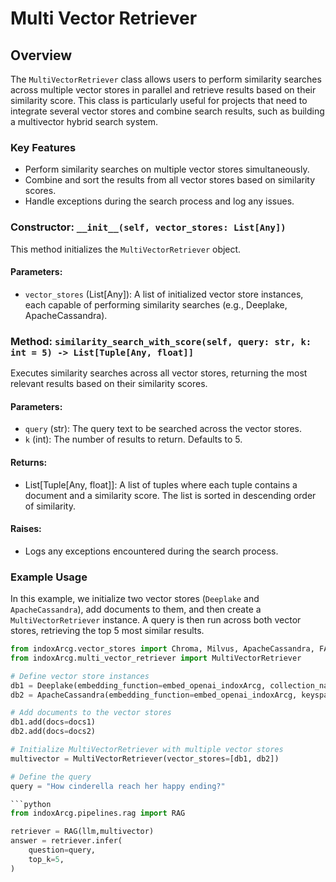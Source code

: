 # Multi Vector Retriever

## Overview

The `MultiVectorRetriever` class allows users to perform similarity searches across multiple vector stores in parallel and retrieve results based on their similarity score. This class is particularly useful for projects that need to integrate several vector stores and combine search results, such as building a multivector hybrid search system.

### Key Features

- Perform similarity searches on multiple vector stores simultaneously.
- Combine and sort the results from all vector stores based on similarity scores.
- Handle exceptions during the search process and log any issues.

### Constructor: `__init__(self, vector_stores: List[Any])`

This method initializes the `MultiVectorRetriever` object.

#### Parameters:

- `vector_stores` (List[Any]): A list of initialized vector store instances, each capable of performing similarity searches (e.g., Deeplake, ApacheCassandra).

### Method: `similarity_search_with_score(self, query: str, k: int = 5) -> List[Tuple[Any, float]]`

Executes similarity searches across all vector stores, returning the most relevant results based on their similarity scores.

#### Parameters:

- `query` (str): The query text to be searched across the vector stores.
- `k` (int): The number of results to return. Defaults to 5.

#### Returns:

- List[Tuple[Any, float]]: A list of tuples where each tuple contains a document and a similarity score. The list is sorted in descending order of similarity.

#### Raises:

- Logs any exceptions encountered during the search process.

### Example Usage

In this example, we initialize two vector stores (`Deeplake` and `ApacheCassandra`), add documents to them, and then create a `MultiVectorRetriever` instance. A query is then run across both vector stores, retrieving the top 5 most similar results.

````python
from indoxArcg.vector_stores import Chroma, Milvus, ApacheCassandra, FAISS, PGVector, Deeplake
from indoxArcg.multi_vector_retriever import MultiVectorRetriever

# Define vector store instances
db1 = Deeplake(embedding_function=embed_openai_indoxArcg, collection_name="sample")
db2 = ApacheCassandra(embedding_function=embed_openai_indoxArcg, keyspace="sample")

# Add documents to the vector stores
db1.add(docs=docs1)
db2.add(docs=docs2)

# Initialize MultiVectorRetriever with multiple vector stores
multivector = MultiVectorRetriever(vector_stores=[db1, db2])

# Define the query
query = "How cinderella reach her happy ending?"

```python
from indoxArcg.pipelines.rag import RAG

retriever = RAG(llm,multivector)
answer = retriever.infer(
    question=query,
    top_k=5,
)
````
